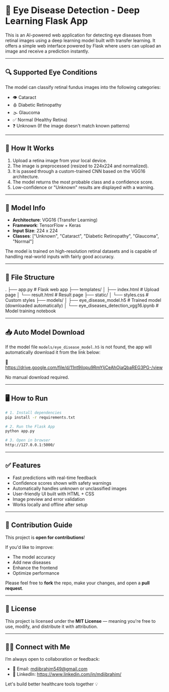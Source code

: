 # 🧠 Eye Disease Detection - Deep Learning Flask App

This is an AI-powered web application for detecting eye diseases from retinal images using a deep learning model built
with transfer learning. It offers a simple web interface powered by Flask where users can upload an image and receive a
prediction instantly.

---

## 🔍 Supported Eye Conditions

The model can classify retinal fundus images into the following categories:

- 👁 Cataract
- 🩸 Diabetic Retinopathy
- 🌫 Glaucoma
- ✅ Normal (Healthy Retina)
- ❓ Unknown (If the image doesn't match known patterns)

---

## 🚀 How It Works

1. Upload a retina image from your local device.
2. The image is preprocessed (resized to 224x224 and normalized).
3. It is passed through a custom-trained CNN based on the VGG16 architecture.
4. The model returns the most probable class and a confidence score.
5. Low-confidence or "Unknown" results are displayed with a warning.

---

## 🧠 Model Info

- **Architecture**: VGG16 (Transfer Learning)
- **Framework**: TensorFlow + Keras
- **Input Size**: 224 x 224
- **Classes**:
  ["Unknown", "Cataract", "Diabetic Retinopathy", "Glaucoma", "Normal"]

The model is trained on high-resolution retinal datasets and is capable of handling real-world inputs with fairly good
accuracy.

---

## 📁 File Structure

.
├── app.py # Flask web app
├── templates/
│ ├── index.html # Upload page
│ └── result.html # Result page
├── static/
│ └── styles.css # Custom styles
├── models/
│ ├── eye_disease_model.h5 # Trained model (downloaded automatically)
│ └── eye_diseases_detection_vgg16.ipynb # Model training notebook

---

## 📥 Auto Model Download

If the model file `models/eye_disease_model.h5` is not found, the app will automatically download it from the link
below:

🔗 https://drive.google.com/file/d/11nt9ilopu9RmYIjCeAhOjaQbaREG3PG-/view

No manual download required.

---

## 🖥 How to Run

```bash
# 1. Install dependencies
pip install -r requirements.txt

# 2. Run the Flask App
python app.py

# 3. Open in browser
http://127.0.0.1:5000/
```

---

## ✅ Features

- Fast predictions with real-time feedback
- Confidence scores shown with safety warnings
- Automatically handles unknown or unclassified images
- User-friendly UI built with HTML + CSS
- Image preview and error validation
- Works locally and offline after setup

---

## 📢 Contribution Guide

This project is **open for contributions**!

If you'd like to improve:

- The model accuracy
- Add new diseases
- Enhance the frontend
- Optimize performance

Please feel free to **fork** the repo, make your changes, and open a **pull request**.

---

## 📜 License

This project is licensed under the **MIT License** — meaning you're free to use, modify, and distribute it with
attribution.

---

## 👨‍💻 Connect with Me

I’m always open to collaboration or feedback:

- 📧 Email: mdiibrahim549@gmail.com
- 💼 LinkedIn: https://www.linkedin.com/in/mdiibrahim/

Let's build better healthcare tools together 💡